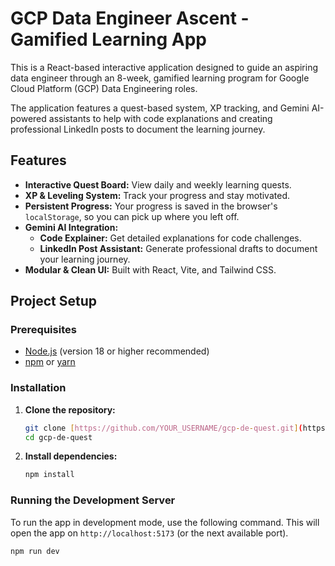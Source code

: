 # GCP Data Engineer Ascent - Gamified Learning App

This is a React-based interactive application designed to guide an aspiring data engineer through an 8-week, gamified learning program for Google Cloud Platform (GCP) Data Engineering roles.

The application features a quest-based system, XP tracking, and Gemini AI-powered assistants to help with code explanations and creating professional LinkedIn posts to document the learning journey.

## Features

-   **Interactive Quest Board:** View daily and weekly learning quests.
-   **XP & Leveling System:** Track your progress and stay motivated.
-   **Persistent Progress:** Your progress is saved in the browser's `localStorage`, so you can pick up where you left off.
-   **Gemini AI Integration:**
    -   **Code Explainer:** Get detailed explanations for code challenges.
    -   **LinkedIn Post Assistant:** Generate professional drafts to document your learning journey.
-   **Modular & Clean UI:** Built with React, Vite, and Tailwind CSS.

## Project Setup

### Prerequisites

-   [Node.js](https://nodejs.org/) (version 18 or higher recommended)
-   [npm](https://www.npmjs.com/) or [yarn](https://yarnpkg.com/)

### Installation

1.  **Clone the repository:**
    ```bash
    git clone [https://github.com/YOUR_USERNAME/gcp-de-quest.git](https://github.com/YOUR_USERNAME/gcp-de-quest.git)
    cd gcp-de-quest
    ```

2.  **Install dependencies:**
    ```bash
    npm install
    ```

### Running the Development Server

To run the app in development mode, use the following command. This will open the app on `http://localhost:5173` (or the next available port).

```bash
npm run dev